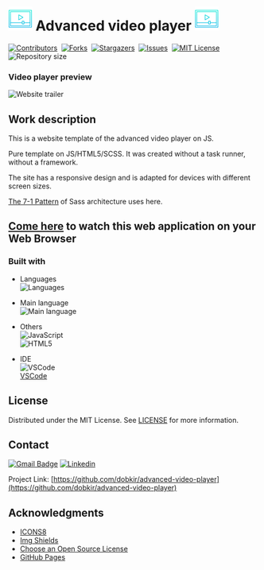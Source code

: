 # ![Video player icon](/assets/img/icons8-video-player-48.png) Advanced video player ![Video player icon](/assets/img/icons8-video-player-48.png)

[![Contributors][contributors-shield]][contributors-url]&nbsp;
[![Forks][forks-shield]][forks-url]&nbsp;
[![Stargazers][stars-shield]][stars-url]&nbsp;
[![Issues][issues-shield]][issues-url]&nbsp;
[![MIT License][license-shield]][license-url]&nbsp;
![Repository size][repo-size-shield]

### Video player preview
![Website trailer][product-screenshot]

<!-- WORK DESCRIPTION -->
## Work description
This is a website template of the advanced video player on JS.

Pure template on JS/HTML5/SCSS. It was created without a task runner, without a framework.

The site has a responsive design and is adapted for devices with different screen sizes.

[The 7-1 Pattern](https://sass-guidelin.es/#architecture) of Sass architecture uses here.

<!-- LINK TO WEBSITE -->
## [Come here](https://dobkir.github.io/advanced-video-player/) to watch this web application on your Web Browser

<!-- TOOLS -->
### Built with

- Languages<br>
![Languages][languages-shield]

- Main language<br>
![Main language][main-language-shield]

- Others<br>
![JavaScript](https://img.shields.io/badge/JavaScript-40.7%25-f1e05a?logo=JavaScript&logoColor=f1e05a&style=for-the-badge)<br>
![HTML5](https://img.shields.io/badge/HTML5-16.2%25-e34c26?logo=HTML5&logoColor=e34c26&style=for-the-badge)

- IDE<br>
![VSCode](https://img.icons8.com/color/48/000000/visual-studio-code-2019.png)<br>
 [VSCode](https://code.visualstudio.com/)

<!-- LICENSE -->
## License

Distributed under the MIT License. See [LICENSE](LICENSE.txt) for more information.

<!-- CONTACT -->
## Contact

[![Gmail Badge](https://img.shields.io/badge/Gmail-d14836?style=for-the-badge&logo=Gmail&logoColor=white&link=mailto:p.kirillov2020@gmail.com)](mailto:p.kirillov2020@gmail.com)
[![Linkedin](https://img.shields.io/badge/-LinkedIn-black.svg?style=for-the-badge&logo=linkedin&colorB=555)](https://www.linkedin.com/in/pavel-kirillov-dobkir)

Project Link: [https://github.com/dobkir/advanced-video-player](https://github.com/dobkir/advanced-video-player)

<!-- ACKNOWLEDGMENTS -->
## Acknowledgments
- [ICONS8](https://icons8.com/)
- [Img Shields](https://shields.io)
- [Choose an Open Source License](https://choosealicense.com)
- [GitHub Pages](https://pages.github.com)

<!-- MARKDOWN LINKS & IMAGES -->
<!-- https://www.markdownguide.org/basic-syntax/#reference-style-links -->
[contributors-shield]: https://img.shields.io/github/contributors/dobkir/advanced-video-player.svg?style=for-the-badge
[contributors-url]: https://github.com/dobkir/advanced-video-player/graphs/contributors
[forks-shield]: https://img.shields.io/github/forks/dobkir/advanced-video-player.svg?style=for-the-badge
[forks-url]: https://github.com/dobkir/advanced-video-player/network/members
[stars-shield]: https://img.shields.io/github/stars/dobkir/advanced-video-player.svg?style=for-the-badge
[stars-url]: https://github.com/dobkir/advanced-video-player/stargazers
[issues-shield]: https://img.shields.io/github/issues/dobkir/advanced-video-player.svg?style=for-the-badge
[issues-url]: https://github.com/dobkir/advanced-video-player/issues
[license-shield]: https://img.shields.io/github/license/dobkir/advanced-video-player.svg?style=for-the-badge
[license-url]: https://github.com/dobkir/advanced-video-player/blob/master/LICENSE.txt
[repo-size-shield]: https://img.shields.io/github/repo-size/dobkir/advanced-video-player.svg?style=for-the-badge
[languages-shield]: https://img.shields.io/github/languages/count/dobkir/advanced-video-player.svg?style=for-the-badge
[main-language-shield]: https://img.shields.io/github/languages/top/dobkir/advanced-video-player.svg?logo=SASS&logoColor=c6538c&style=for-the-badge&color=c6538c
[product-screenshot]: https://github.com/dobkir/trailers/blob/master/advanced-video-player_trailer/advanced-video-player_trailer.gif
